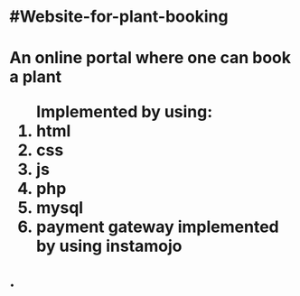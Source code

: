 <h1>#Website-for-plant-booking<h1>
 <b>An online portal where one can book a plant</b>
 <ol>Implemented by using:
 <li>html</li> 
 <li>css</li> 
 <li>js</li>
 <li>php</li>
 <li>mysql</li>
 <li>payment gateway implemented by using instamojo</li>
</ol>.
